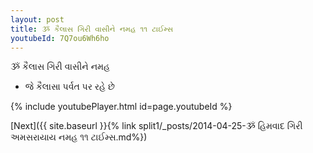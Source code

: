 ```yaml
---
layout: post
title: ૐ કૈલાસ ગિરી વાસીને નમહ ૧૧ ટાઈમ્સ
youtubeId: 7Q7ou6Wh6ho
---
```

 
 
 ૐ કૈલાસ ગિરી વાસીને નમહ  
 
 -  જે કૈલાસા પર્વત પર રહે છે 
 
  
 
  
 
 
 
 
 
 


{% include youtubePlayer.html id=page.youtubeId %}
 
[Next]({{ site.baseurl }}{% link  split1/_posts/2014-04-25-ૐ હિમવાદ ગિરી અમસરાયાય નમહ ૧૧ ટાઈમ્સ.md%})
 
